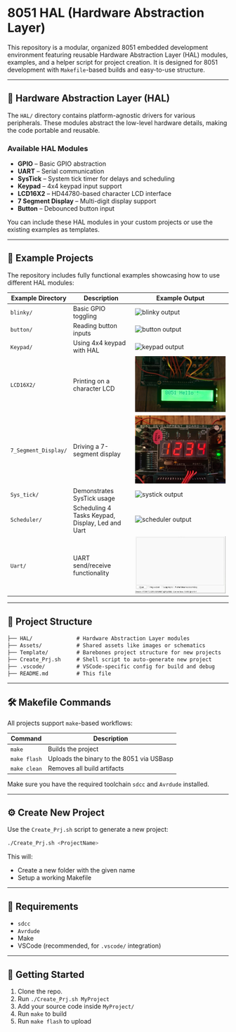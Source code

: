 # 8051 HAL (Hardware Abstraction Layer)

This repository is a modular, organized 8051 embedded development environment featuring reusable Hardware Abstraction Layer (HAL) modules, examples, and a helper script for project creation. It is designed for 8051 development with `Makefile`-based builds and easy-to-use structure.

---

## 🔧 Hardware Abstraction Layer (HAL)

The `HAL/` directory contains platform-agnostic drivers for various peripherals. These modules abstract the low-level hardware details, making the code portable and reusable.

### Available HAL Modules

- **GPIO** – Basic GPIO abstraction
- **UART** – Serial communication
- **SysTick** – System tick timer for delays and scheduling
- **Keypad** – 4x4 keypad input support
- **LCD16X2** – HD44780-based character LCD interface
- **7 Segment Display** – Multi-digit display support
- **Button** – Debounced button input

You can include these HAL modules in your custom projects or use the existing examples as templates.

---


## 🧪 Example Projects

The repository includes fully functional examples showcasing how to use different HAL modules:

| Example Directory       | Description                        | Example Output                         |
|-------------------------|------------------------------------|----------------------------------------|
| `blinky/`               | Basic GPIO toggling                | ![blinky output](Assets/GPIO_Blinky.gif)    |
| `button/`               | Reading button inputs              | ![button output](Assets/button.gif)    |
| `Keypad/`               | Using 4x4 keypad with HAL          | ![keypad output](Assets/KeyPad.gif)    |
| `LCD16X2/`              | Printing on a character LCD        | ![lcd output](Assets/LCD_16X2.jpeg)      |
| `7_Segment_Display/`    | Driving a 7-segment display        | ![7seg output](Assets/7_seg_num.jpeg)    |
| `Sys_tick/`             | Demonstrates SysTick usage         | ![systick output](Assets/sys_tick_7seg_ex.gif)  |
| `Scheduler/`            | Scheduling 4 Tasks Keypad, Display, Led and Uart       | ![scheduler output](Assets/Scheduler_output.gif)   |
| `Uart/`                 | UART send/receive functionality    | ![uart output](Assets/Scheduler_output_Terminal.gif)        |

---

## 📁 Project Structure

```
├── HAL/              # Hardware Abstraction Layer modules
├── Assets/           # Shared assets like images or schematics
├── Template/         # Barebones project structure for new projects
├── Create_Prj.sh     # Shell script to auto-generate new project
├── .vscode/          # VSCode-specific config for build and debug
├── README.md         # This file
```

---

## 🛠️ Makefile Commands

All projects support `make`-based workflows:

| Command     | Description                              |
|-------------|------------------------------------------|
| `make`      | Builds the project                       |
| `make flash`| Uploads the binary to the 8051 via USBasp |
| `make clean`| Removes all build artifacts              |

Make sure you have the required toolchain `sdcc` and `Avrdude` installed.

---

## ⚙️ Create New Project

Use the `Create_Prj.sh` script to generate a new project:

```bash
./Create_Prj.sh <ProjectName>
```

This will:
- Create a new folder with the given name
- Setup a working Makefile

---

## 📌 Requirements

- `sdcc`
- `Avrdude`
- Make
- VSCode (recommended, for `.vscode/` integration)

---

## 🧭 Getting Started

1. Clone the repo.
2. Run `./Create_Prj.sh MyProject`
3. Add your source code inside `MyProject/`
4. Run `make` to build
5. Run `make flash` to upload